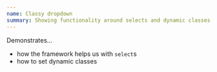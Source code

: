 ```yaml
---
name: Classy dropdown
summary: Showing functionality around selects and dynamic classes
---
```


Demonstrates...

* how the framework helps us with `select`s
* how to set dynamic classes